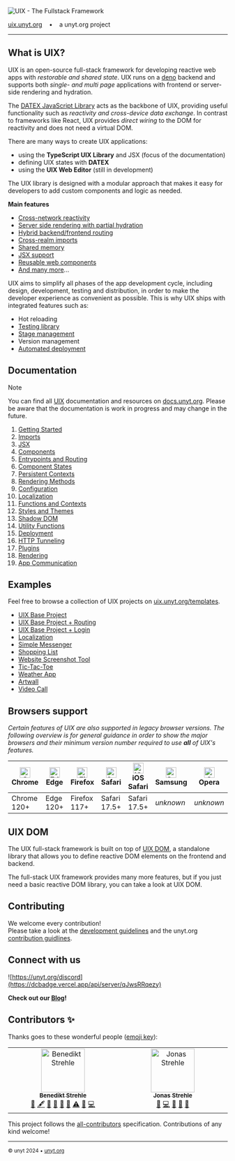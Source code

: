 <img alt="UIX - The Fullstack Framework" src="./src/logos/banner.svg" style="max-width:400px">

[uix.unyt.org](https://uix.unyt.org) &nbsp;&nbsp;&nbsp;•&nbsp;&nbsp;&nbsp; a unyt.org project 

--------------------------

## What is UIX?

UIX is an open-source full-stack framework for developing reactive web apps with *restorable and shared state*.
UIX runs on a [deno](https://docs.deno.com/runtime/manual) backend and 
supports both *single- and multi page* applications with frontend or server-side rendering and hydration.


The [DATEX JavaScript Library](https://docs.unyt.org/manual/datex/introduction) acts as the backbone of UIX, providing useful functionality such as *reactivity and cross-device data exchange*.
In contrast to frameworks like React, UIX provides *direct wiring* to the DOM for reactivity and does not need a virtual DOM.

There are many ways to create UIX applications:
 * using the **TypeScript UIX Library** and JSX (focus of the documentation)
 * defining UIX states with **DATEX**
 * using the **UIX Web Editor** (still in development)

The UIX library is designed with  a modular approach that makes it easy for developers to add custom components and logic as needed.


**Main features**
 * [Cross-network reactivity](./docs/manual/02%20Cross-Realm%20Imports.md#Reactivity)
 * [Server side rendering with partial hydration](./docs/manual/08%20Rendering%20Methods.md)
 * [Hybrid backend/frontend routing](./docs/manual/05%20Entrypoints%20and%20Routing.md)
 * [Cross-realm imports](./docs/manual/02%20Cross-Realm%20Imports.md)
 * [Shared memory](./docs/manual/02%20Cross-Realm%20Imports.md#Synchronization)
 * [JSX support](./docs/manual/03%20JSX.md)
 * [Reusable web components](./docs/manual/04%20Components.md)
 * [And many more](https://uix.unyt.org)...

UIX aims to simplify all phases of the app development cycle, including design, development, testing and distribution, in order to make the developer experience as convenient as possible. 
This is why UIX ships with integrated features such as:
 * Hot reloading
 * [Testing library](https://github.com/unyt-org/unyt-tests/)
 * [Stage management](./docs/manual/09%20Configuration.md#app-deployment-stages)
 * Version management
 * [Automated deployment](./docs/manual/15%20Deployment.md)

## Documentation

> [!NOTE]
> You can find all [UIX](https://uix.unyt.org) documentation and resources on [docs.unyt.org](https://docs.unyt.org).
> Please be aware that the documentation is work in progress and may change in the future.

1. [Getting Started](./docs/manual/01%20Getting%20Started.md)
2. [Imports](./docs/manual/02%20Cross-Realm%20Imports.md)
3. [JSX](./docs/manual/03%20JSX.md)
4. [Components](./docs/manual/04%20Components.md)
5. [Entrypoints and Routing](./docs/manual/05%20Entrypoints%20and%20Routing.md)
6. [Component States](./docs/manual/06%20Component%20States.md)
7. [Persistent Contexts](./docs/manual/07%20Persistent%20Contexts.md)
8. [Rendering Methods](./docs/manual/08%20Rendering%20Methods.md)
9. [Configuration](./docs/manual/09%20Configuration.md)
10. [Localization](./docs/manual/10%20Localization.md)
11. [Functions and Contexts](./docs/manual/11%20Functions%20and%20Contexts.md)
12. [Styles and Themes](./docs/manual/12%20Styles%20and%20Themes.md)
13. [Shadow DOM](./docs/manual/13%20Shadow%20DOM.md)
14. [Utility Functions](./docs/manual/14%20Utility%20Functions.md)
15. [Deployment](./docs/manual/15%20Deployment.md)
16. [HTTP Tunneling](./docs/manual/16%20HTTP%20Tunneling.md)
17. [Plugins](./docs/manual/17%20Plugins.md)
18. [Rendering](./docs/manual/18%20Rendering.md)
19. [App Communication](./docs/manual/19%20App%20Communication.md)

## Examples
Feel free to browse a collection of UIX projects on [uix.unyt.org/templates](https://uix.unyt.org/templates).
* [UIX Base Project](https://github.com/unyt-org/uix-base-project)
* [UIX Base Project + Routing](https://github.com/unyt-org/uix-base-project-routing)
* [UIX Base Project + Login](https://github.com/unyt-org/uix-login-project)
* [Localization](https://github.com/unyt-org/example-localization)
* [Simple Messenger](https://github.com/unyt-org/example-simple-messenger)
* [Shopping List](https://github.com/unyt-org/example-shared-list)
* [Website Screenshot Tool](https://github.com/unyt-org/example-website-screenshot)
* [Tic-Tac-Toe](https://github.com/unyt-org/example-tic-tac-toe)
* [Weather App](https://github.com/unyt-org/example-weather-app)
* [Artwall](https://github.com/unyt-org/example-artwall)
* [Video Call](https://github.com/unyt-org/example-video-call)

## Browsers support
*Certain features of UIX are also supported in legacy browser versions. The following overview is for general guidance in order to show the major browsers and their minimum version number required to use **all** of UIX's features.*

| [<img src="https://raw.githubusercontent.com/alrra/browser-logos/master/src/chrome/chrome_48x48.png" alt="Chrome" width="24px" height="24px" />](http://gotbahn.github.io/browsers-support-badges/)</br>Chrome | [<img src="https://raw.githubusercontent.com/alrra/browser-logos/master/src/edge/edge_48x48.png" alt="Edge" width="24px" height="24px" />](http://gotbahn.github.io/browsers-support-badges/)</br>Edge | [<img src="https://raw.githubusercontent.com/alrra/browser-logos/master/src/firefox/firefox_48x48.png" alt="Firefox" width="24px" height="24px" />](http://gotbahn.github.io/browsers-support-badges/)</br>Firefox | [<img src="https://raw.githubusercontent.com/alrra/browser-logos/master/src/safari/safari_48x48.png" alt="Safari" width="24px" height="24px" />](http://gotbahn.github.io/browsers-support-badges/)</br>Safari | [<img src="https://raw.githubusercontent.com/alrra/browser-logos/master/src/safari-ios/safari-ios_48x48.png" alt="iOS Safari" width="24px" height="24px" />](http://gotbahn.github.io/browsers-support-badges/)</br>iOS Safari | [<img src="https://raw.githubusercontent.com/alrra/browser-logos/master/src/samsung-internet/samsung-internet_48x48.png" alt="Samsung" width="24px" height="24px" />](http://gotbahn.github.io/browsers-support-badges/)</br>Samsung | [<img src="https://raw.githubusercontent.com/alrra/browser-logos/master/src/opera/opera_48x48.png" alt="Opera" width="24px" height="24px" />](http://gotbahn.github.io/browsers-support-badges/)</br>Opera |
| --------- | --------- | --------- | --------- | --------- | --------- | --------- |
| Chrome 120+ | Edge 120+ | Firefox 117+ | Safari 17.5+ | Safari 17.5+ | *unknown* | *unknown*

## UIX DOM

The UIX full-stack framework is built on top of [UIX DOM](https://github.com/unyt-org/uix-dom),
a standalone library that allows you to define reactive DOM elements on the frontend and backend.

The full-stack UIX framework provides many more features, but if you just need a basic reactive DOM library,
you can take a look at UIX DOM.

## Contributing

We welcome every contribution!<br>
Please take a look at the [development guidelines](./DEVELOP.md) and the unyt.org [contribution guidlines](https://github.com/unyt-org/.github/blob/main/CONTRIBUTING.md).

## Connect with us

![https://unyt.org/discord](https://dcbadge.vercel.app/api/server/qJwsRRqezy)

**Check out our [Blog](https://unyt.blog)!**

## Contributors ✨

Thanks goes to these wonderful people ([emoji key](https://allcontributors.org/docs/en/emoji-key)):

<!-- ALL-CONTRIBUTORS-LIST:START - Do not remove or modify this section -->
<!-- prettier-ignore-start -->
<!-- markdownlint-disable -->
<table>
  <tbody>
    <tr>
      <td align="center" valign="top" width="14.28%"><a href="https://github.com/benStre"><img src="https://avatars.githubusercontent.com/u/35869401?v=4?s=100" width="100px;" alt="Benedikt Strehle"/><br /><sub><b>Benedikt Strehle</b></sub></a><br /><a href="https://github.com/unyt-org/uix/issues?q=author%3AbenStre" title="Bug reports">🐛</a> <a href="#content-benStre" title="Content">🖋</a> <a href="https://github.com/unyt-org/uix/commits?author=benStre" title="Documentation">📖</a> <a href="#design-benStre" title="Design">🎨</a> <a href="#ideas-benStre" title="Ideas, Planning, & Feedback">🤔</a> <a href="#maintenance-benStre" title="Maintenance">🚧</a> <a href="https://github.com/unyt-org/uix/commits?author=benStre" title="Tests">⚠️</a> <a href="#projectManagement-benStre" title="Project Management">📆</a> <a href="https://github.com/unyt-org/uix/commits?author=benStre" title="Code">💻</a></td>
      <td align="center" valign="top" width="14.28%"><a href="https://unyt.org"><img src="https://avatars.githubusercontent.com/u/27917349?v=4?s=100" width="100px;" alt="Jonas Strehle"/><br /><sub><b>Jonas Strehle</b></sub></a><br /><a href="#design-jonasstrehle" title="Design">🎨</a> <a href="https://github.com/unyt-org/uix/commits?author=jonasstrehle" title="Code">💻</a> <a href="https://github.com/unyt-org/uix/commits?author=jonasstrehle" title="Documentation">📖</a> <a href="#ideas-jonasstrehle" title="Ideas, Planning, & Feedback">🤔</a> <a href="#maintenance-jonasstrehle" title="Maintenance">🚧</a></td>
    </tr>
  </tbody>
</table>

<!-- markdownlint-restore -->
<!-- prettier-ignore-end -->

<!-- ALL-CONTRIBUTORS-LIST:END -->

This project follows the [all-contributors](https://github.com/all-contributors/all-contributors) specification. Contributions of any kind welcome!


---

<sub>&copy; unyt 2024 • [unyt.org](https://unyt.org)</sub>
